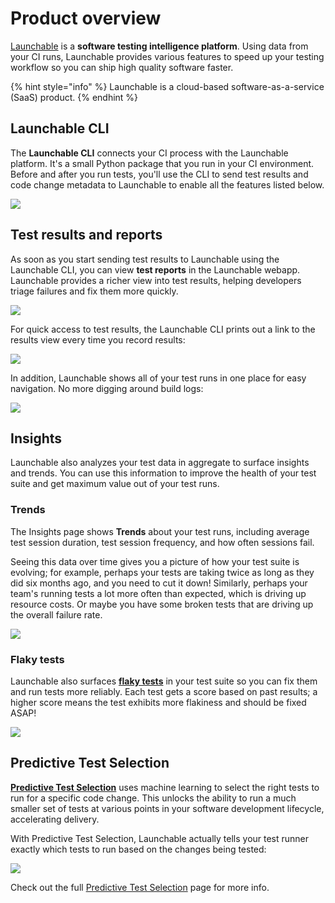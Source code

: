 # Product overview

[Launchable](https://www.launchableinc.com) is a **software testing intelligence platform**. Using data from your CI runs, Launchable provides various features to speed up your testing workflow so you can ship high quality software faster.

{% hint style="info" %}
Launchable is a cloud-based software-as-a-service (SaaS) product.
{% endhint %}

## Launchable CLI

The **Launchable CLI** connects your CI process with the Launchable platform. It's a small Python package that you run in your CI environment. Before and after you run tests, you'll use the CLI to send test results and code change metadata to Launchable to enable all the features listed below.

![](.gitbook/assets/image.png)



## Test results and reports

As soon as you start sending test results to Launchable using the Launchable CLI, you can view **test reports** in the Launchable webapp. Launchable provides a richer view into test results, helping developers triage failures and fix them more quickly.

![](<.gitbook/assets/Test session details - with content.png>)

For quick access to test results, the Launchable CLI prints out a link to the results view every time you record results:

![](<.gitbook/assets/Link to results.png>)

In addition, Launchable shows all of your test runs in one place for easy navigation. No more digging around build logs:

![](<.gitbook/assets/Test runs - with content.png>)



## Insights

Launchable also analyzes your test data in aggregate to surface insights and trends. You can use this information to improve the health of your test suite and get maximum value out of your test runs.

### Trends

The Insights page shows **Trends** about your test runs, including average test session duration, test session frequency, and how often sessions fail.

Seeing this data over time gives you a picture of how your test suite is evolving; for example, perhaps your tests are taking twice as long as they did six months ago, and you need to cut it down! Similarly, perhaps your team's running tests a lot more often than expected, which is driving up resource costs. Or maybe you have some broken tests that are driving up the overall failure rate.

![](.gitbook/assets/Insights.png)

### Flaky tests

Launchable also surfaces [**flaky tests**](features/insights/flaky-tests.md) in your test suite so you can fix them and run tests more reliably. Each test gets a score based on past results; a higher score means the test exhibits more flakiness and should be fixed ASAP!

![](<.gitbook/assets/Flaky tests - complete.png>)

## Predictive Test Selection

[**Predictive Test Selection**](features/predictive-test-selection/) uses machine learning to select the right tests to run for a specific code change. This unlocks the ability to run a much smaller set of tests at various points in your software development lifecycle, accelerating delivery.

With Predictive Test Selection, Launchable actually tells your test runner exactly which tests to run based on the changes being tested:

![](.gitbook/assets/subsetting-diagram.png)

Check out the full [Predictive Test Selection](features/predictive-test-selection/) page for more info.

